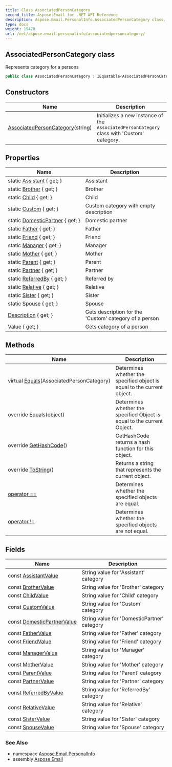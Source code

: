```yaml
---
title: Class AssociatedPersonCategory
second_title: Aspose.Email for .NET API Reference
description: Aspose.Email.PersonalInfo.AssociatedPersonCategory class. Represents category for a persons
type: docs
weight: 19470
url: /net/aspose.email.personalinfo/associatedpersoncategory/
---
```

## AssociatedPersonCategory class

Represents category for a persons

```csharp
public class AssociatedPersonCategory : IEquatable<AssociatedPersonCategory>
```

## Constructors

| Name | Description |
| --- | --- |
| [AssociatedPersonCategory](associatedpersoncategory/)(string) | Initializes a new instance of the `AssociatedPersonCategory` class with 'Custom' category. |

## Properties

| Name | Description |
| --- | --- |
| static [Assistant](../../aspose.email.personalinfo/associatedpersoncategory/assistant/) { get; } | Assistant |
| static [Brother](../../aspose.email.personalinfo/associatedpersoncategory/brother/) { get; } | Brother |
| static [Child](../../aspose.email.personalinfo/associatedpersoncategory/child/) { get; } | Child |
| static [Custom](../../aspose.email.personalinfo/associatedpersoncategory/custom/) { get; } | Custom category with empty description |
| static [DomesticPartner](../../aspose.email.personalinfo/associatedpersoncategory/domesticpartner/) { get; } | Domestic partner |
| static [Father](../../aspose.email.personalinfo/associatedpersoncategory/father/) { get; } | Father |
| static [Friend](../../aspose.email.personalinfo/associatedpersoncategory/friend/) { get; } | Friend |
| static [Manager](../../aspose.email.personalinfo/associatedpersoncategory/manager/) { get; } | Manager |
| static [Mother](../../aspose.email.personalinfo/associatedpersoncategory/mother/) { get; } | Mother |
| static [Parent](../../aspose.email.personalinfo/associatedpersoncategory/parent/) { get; } | Parent |
| static [Partner](../../aspose.email.personalinfo/associatedpersoncategory/partner/) { get; } | Partner |
| static [ReferredBy](../../aspose.email.personalinfo/associatedpersoncategory/referredby/) { get; } | Referred by |
| static [Relative](../../aspose.email.personalinfo/associatedpersoncategory/relative/) { get; } | Relative |
| static [Sister](../../aspose.email.personalinfo/associatedpersoncategory/sister/) { get; } | Sister |
| static [Spouse](../../aspose.email.personalinfo/associatedpersoncategory/spouse/) { get; } | Spouse |
| [Description](../../aspose.email.personalinfo/associatedpersoncategory/description/) { get; } | Gets description for the 'Custom' category of a person |
| [Value](../../aspose.email.personalinfo/associatedpersoncategory/value/) { get; } | Gets category of a person |

## Methods

| Name | Description |
| --- | --- |
| virtual [Equals](../../aspose.email.personalinfo/associatedpersoncategory/equals/#equals)(AssociatedPersonCategory) | Determines whether the specified object is equal to the current object. |
| override [Equals](../../aspose.email.personalinfo/associatedpersoncategory/equals/#equals_1)(object) | Determines whether the specified Object is equal to the current Object. |
| override [GetHashCode](../../aspose.email.personalinfo/associatedpersoncategory/gethashcode/)() | GetHashCode returns a hash function for this object. |
| override [ToString](../../aspose.email.personalinfo/associatedpersoncategory/tostring/)() | Returns a string that represents the current object. |
| [operator ==](../../aspose.email.personalinfo/associatedpersoncategory/op_equality/) | Determines whether the specified objects are equal. |
| [operator !=](../../aspose.email.personalinfo/associatedpersoncategory/op_inequality/) | Determines whether the specified objects are not equal. |

## Fields

| Name | Description |
| --- | --- |
| const [AssistantValue](../../aspose.email.personalinfo/associatedpersoncategory/assistantvalue/) | String value for 'Assistant' category |
| const [BrotherValue](../../aspose.email.personalinfo/associatedpersoncategory/brothervalue/) | String value for 'Brother' category |
| const [ChildValue](../../aspose.email.personalinfo/associatedpersoncategory/childvalue/) | String value for 'Child' category |
| const [CustomValue](../../aspose.email.personalinfo/associatedpersoncategory/customvalue/) | String value for 'Custom' category |
| const [DomesticPartnerValue](../../aspose.email.personalinfo/associatedpersoncategory/domesticpartnervalue/) | String value for 'DomesticPartner' category |
| const [FatherValue](../../aspose.email.personalinfo/associatedpersoncategory/fathervalue/) | String value for 'Father' category |
| const [FriendValue](../../aspose.email.personalinfo/associatedpersoncategory/friendvalue/) | String value for 'Friend' category |
| const [ManagerValue](../../aspose.email.personalinfo/associatedpersoncategory/managervalue/) | String value for 'Manager' category |
| const [MotherValue](../../aspose.email.personalinfo/associatedpersoncategory/mothervalue/) | String value for 'Mother' category |
| const [ParentValue](../../aspose.email.personalinfo/associatedpersoncategory/parentvalue/) | String value for 'Parent' category |
| const [PartnerValue](../../aspose.email.personalinfo/associatedpersoncategory/partnervalue/) | String value for 'Partner' category |
| const [ReferredByValue](../../aspose.email.personalinfo/associatedpersoncategory/referredbyvalue/) | String value for 'ReferredBy' category |
| const [RelativeValue](../../aspose.email.personalinfo/associatedpersoncategory/relativevalue/) | String value for 'Relative' category |
| const [SisterValue](../../aspose.email.personalinfo/associatedpersoncategory/sistervalue/) | String value for 'Sister' category |
| const [SpouseValue](../../aspose.email.personalinfo/associatedpersoncategory/spousevalue/) | String value for 'Spouse' category |

### See Also

* namespace [Aspose.Email.PersonalInfo](../../aspose.email.personalinfo/)
* assembly [Aspose.Email](../../)


